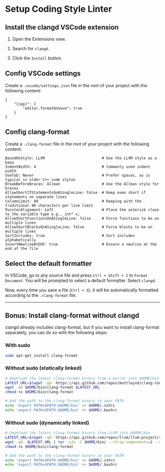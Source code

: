 # Setup Coding Style Linter

## Install the clangd VSCode extension

1. Open the Extensions view.

2. Search for `clangd`.

3. Click the `Install` button.

## Config VSCode settings

Create a `.vscode/settings.json` file in the root of your project with the following content:
```
{
    "[cpp]": {
        "editor.formatOnSave": true
    }
}
```

## Config clang-format

Create a `.clang-format` file in the root of your project with the following content:
```
BasedOnStyle: LLVM                          # Use the LLVM style as a base
IndentWidth: 4                              # Commonly used indent width
UseTab: Never                               # Prefer spaces, as is typical in older C++ code styles
BreakBeforeBraces: Allman                   # Use the Allman style for braces
AllowShortIfStatementsOnASingleLine: false  # Keep even short if statements on separate lines
ColumnLimit: 80                             # Keeping with the traditional 80 characters per line limit
PointerAlignment: Left                      # Place the asterisk close to the variable type e.g., int* x;
AllowShortFunctionsOnASingleLine: false     # Force functions to be on multiple lines
AllowShortBlocksOnASingleLine: false        # Force blocks to be on multiple lines
SortIncludes: true                          # Sort includes alphabetically
InsertNewlineAtEOF: true                    # Ensure a newline at the end of the file
```

## Select the default formatter

In VSCode, go to any source file and press `Ctrl + Shift + I` to `Format Document`.
You will be prompted to select a default formatter. Select `clangd`.

Now, every time you save a file (`Ctrl + S`), it will be automatically formatted according to the `.clang-format` file.

---

## Bonus: Install clang-format without clangd

clangd already includes clang-format, but if you want to install clang-format separately, you can do so with the following steps:

### With sudo

```bash
sudo apt-get install clang-format
```

### Without sudo (statically linked)

```bash
# Download the latest clang-format binary from a mirror into $HOME/bin
LATEST_URL=$(wget -qO- https://api.github.com/repos/muttleyxd/clang-tools-static-binaries/releases/latest | grep -oP '(?<="browser_download_url": ")[^"]*clang-format-[0-9]+_linux-amd64(?=")' | sort -V | tail -n 1)
wget -qO $HOME/bin/clang-format $LATEST_URL
chmod +x $HOME/bin/clang-format

# Add the path to the clang-format binary to your PATH
echo 'export PATH=$PATH:$HOME/bin' >> $HOME/.zshrc
echo 'export PATH=$PATH:$HOME/bin' >> $HOME/.bashrc
```

### Without sudo (dynamically linked)

```bash
# Download the latest clang-format binary from LLVM into $HOME/bin
LATEST_URL=$(wget -qO- https://api.github.com/repos/llvm/llvm-project/releases/latest | grep "browser_download_url.*clang.*x86_64-linux-gnu-ubuntu-.*.tar.xz" | cut -d : -f 2,3 | tr -d \" | xargs)
wget -qO- $LATEST_URL | tar -xJv -C $HOME/bin/ --strip-components=2 --occurrence=1 --wildcards \*/bin/clang-format
chmod +x $HOME/bin/clang-format

# Add the path to the clang-format binary to your PATH
echo 'export PATH=$PATH:$HOME/bin' >> $HOME/.zshrc
echo 'export PATH=$PATH:$HOME/bin' >> $HOME/.bashrc
```
